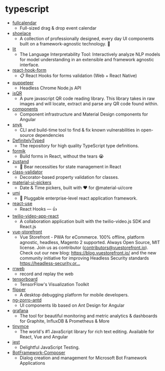 # typescript
- [fullcalendar](https://github.com/fullcalendar/fullcalendar)
  - Full-sized drag & drop event calendar
- [shoelace](https://github.com/shoelace-style/shoelace)
  - A collection of professionally designed, every day UI components built on a framework-agnostic technology. 🥾
- [lit](https://github.com/PAIR-code/lit)
  - The Language Interpretability Tool: Interactively analyze NLP models for model understanding in an extensible and framework agnostic interface.
- [react-hook-form](https://github.com/react-hook-form/react-hook-form)
  - 📋 React Hooks for forms validation (Web + React Native)
- [puppeteer](https://github.com/puppeteer/puppeteer)
  - Headless Chrome Node.js API
- [jsQR](https://github.com/cozmo/jsQR)
  - A pure javascript QR code reading library. This library takes in raw images and will locate, extract and parse any QR code found within.
- [components](https://github.com/angular/components)
  - Component infrastructure and Material Design components for Angular
- [snyk](https://github.com/snyk/snyk)
  - CLI and build-time tool to find & fix known vulnerabilities in open-source dependencies
- [DefinitelyTyped](https://github.com/DefinitelyTyped/DefinitelyTyped)
  - The repository for high quality TypeScript type definitions.
- [formik](https://github.com/formium/formik)
  - Build forms in React, without the tears 😭
- [zustand](https://github.com/react-spring/zustand)
  - 🐻 Bear necessities for state management in React
- [class-validator](https://github.com/typestack/class-validator)
  - Decorator-based property validation for classes.
- [material-ui-pickers](https://github.com/mui-org/material-ui-pickers)
  - Date & Time pickers, built with ❤️ for @material-ui/core
- [umi](https://github.com/umijs/umi)
  - 🌋 Pluggable enterprise-level react application framework.
- [react-use](https://github.com/streamich/react-use)
  - React Hooks — 👍
- [twilio-video-app-react](https://github.com/twilio/twilio-video-app-react)
  - A collaboration application built with the twilio-video.js SDK and React.js
- [vue-storefront](https://github.com/DivanteLtd/vue-storefront)
  - Vue Storefront - PWA for eCommerce. 100% offline, platform agnostic, headless, Magento 2 supported. Always Open Source, MIT license. Join us as contributor (contributors@vuestorefront.io). Check out our new blog: https://blog.vuestorefront.io/ and the new community initiative for improving Headless Security standards https://headless-security.or…
- [rrweb](https://github.com/rrweb-io/rrweb)
  - record and replay the web
- [tensorboard](https://github.com/tensorflow/tensorboard)
  - TensorFlow's Visualization Toolkit
- [flipper](https://github.com/facebook/flipper)
  - A desktop debugging platform for mobile developers.
- [ng-zorro-antd](https://github.com/NG-ZORRO/ng-zorro-antd)
  - UI components lib based on Ant Design for Angular
- [grafana](https://github.com/grafana/grafana)
  - The tool for beautiful monitoring and metric analytics & dashboards for Graphite, InfluxDB & Prometheus & More
- [tinymce](https://github.com/tinymce/tinymce)
  - The world's #1 JavaScript library for rich text editing. Available for React, Vue and Angular
- [jest](https://github.com/facebook/jest)
  - Delightful JavaScript Testing.
- [BotFramework-Composer](https://github.com/microsoft/BotFramework-Composer)
  - Dialog creation and management for Microsoft Bot Framework Applications
